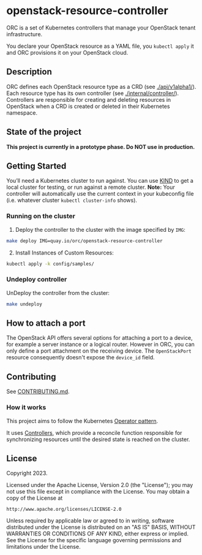 # openstack-resource-controller
ORC is a set of Kubernetes controllers that manage your OpenStack tenant infrastructure.

You declare your OpenStack resource as a YAML file, you `kubectl apply` it and ORC provisions it on your OpenStack cloud.

## Description

ORC defines each OpenStack resource type as a CRD (see [./api/v1alpha1/](https://github.com/gophercloud/openstack-resource-controller/tree/main/api/v1alpha1)). Each resource type has its own controller (see [./internal/controller/](https://github.com/gophercloud/openstack-resource-controller/tree/main/internal/controller)). Controllers are responsible for creating and deleting resources in OpenStack when a CRD is created or deleted in their Kubernetes namespace.

## State of the project

**This project is currently in a prototype phase. Do NOT use in production.**

## Getting Started
You’ll need a Kubernetes cluster to run against. You can use [KIND](https://sigs.k8s.io/kind) to get a local cluster for testing, or run against a remote cluster.
**Note:** Your controller will automatically use the current context in your kubeconfig file (i.e. whatever cluster `kubectl cluster-info` shows).

### Running on the cluster
1. Deploy the controller to the cluster with the image specified by `IMG`:

```sh
make deploy IMG=quay.io/orc/openstack-resource-controller
```

2. Install Instances of Custom Resources:

```sh
kubectl apply -k config/samples/
```

### Undeploy controller
UnDeploy the controller from the cluster:

```sh
make undeploy
```

## How to attach a port

The OpenStack API offers several options for attaching a port to a device, for
example a server instance or a logical router. However in ORC, you can only
define a port attachment on the receiving device. The `OpenStackPort` resource
consequently doesn't expose the `device_id` field.

## Contributing
See [CONTRIBUTING.md](./CONTRIBUTING.md).

### How it works
This project aims to follow the Kubernetes [Operator pattern](https://kubernetes.io/docs/concepts/extend-kubernetes/operator/).

It uses [Controllers](https://kubernetes.io/docs/concepts/architecture/controller/),
which provide a reconcile function responsible for synchronizing resources until the desired state is reached on the cluster.

## License

Copyright 2023.

Licensed under the Apache License, Version 2.0 (the "License");
you may not use this file except in compliance with the License.
You may obtain a copy of the License at

    http://www.apache.org/licenses/LICENSE-2.0

Unless required by applicable law or agreed to in writing, software
distributed under the License is distributed on an "AS IS" BASIS,
WITHOUT WARRANTIES OR CONDITIONS OF ANY KIND, either express or implied.
See the License for the specific language governing permissions and
limitations under the License.
